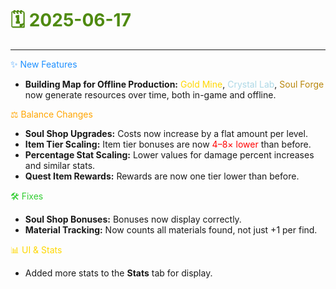# <span style="color:#4F8A10;">🗓️ 2025-06-17</span>

<hr>

<span style="color:#1E90FF;">✨ New Features</span>

<ul>
  <li><b>Building Map for Offline Production:</b> <span style="color:gold;">Gold Mine</span>, <span style="color:lightblue;">Crystal Lab</span>, <span style="color:#B8860B;">Soul Forge</span> now generate resources over time, both in-game and offline.</li>
</ul>

<span style="color:#FFA500;">⚖️ Balance Changes</span>

<ul>
  <li><b>Soul Shop Upgrades:</b> Costs now increase by a flat amount per level.</li>
  <li><b>Item Tier Scaling:</b> Item tier bonuses are now <span style="color:red;">4–8× lower</span> than before.</li>
  <li><b>Percentage Stat Scaling:</b> Lower values for damage percent increases and similar stats.</li>
  <li><b>Quest Item Rewards:</b> Rewards are now one tier lower than before.</li>
</ul>

<span style="color:#32CD32;">🛠️ Fixes</span>

<ul>
  <li><b>Soul Shop Bonuses:</b> Bonuses now display correctly.</li>
  <li><b>Material Tracking:</b> Now counts all materials found, not just +1 per find.</li>
</ul>

<span style="color:#FFD700;">📊 UI & Stats</span>

<ul>
  <li>Added more stats to the <b>Stats</b> tab for display.</li>
</ul>
